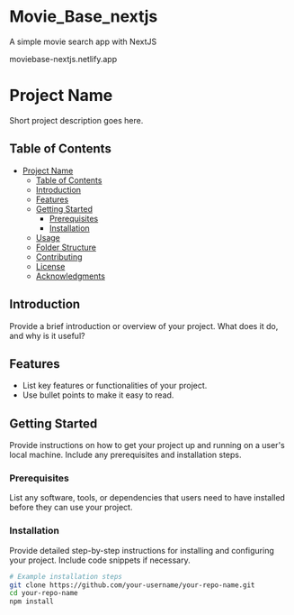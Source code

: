 # Movie_Base_nextjs
A simple movie search app with NextJS 

moviebase-nextjs.netlify.app

# Project Name

Short project description goes here.

## Table of Contents

- [Project Name](#project-name)
  - [Table of Contents](#table-of-contents)
  - [Introduction](#introduction)
  - [Features](#features)
  - [Getting Started](#getting-started)
    - [Prerequisites](#prerequisites)
    - [Installation](#installation)
  - [Usage](#usage)
  - [Folder Structure](#folder-structure)
  - [Contributing](#contributing)
  - [License](#license)
  - [Acknowledgments](#acknowledgments)

## Introduction

Provide a brief introduction or overview of your project. What does it do, and why is it useful?

## Features

- List key features or functionalities of your project.
- Use bullet points to make it easy to read.

## Getting Started

Provide instructions on how to get your project up and running on a user's local machine. Include any prerequisites and installation steps.

### Prerequisites

List any software, tools, or dependencies that users need to have installed before they can use your project.

### Installation

Provide detailed step-by-step instructions for installing and configuring your project. Include code snippets if necessary.

```bash
# Example installation steps
git clone https://github.com/your-username/your-repo-name.git
cd your-repo-name
npm install

